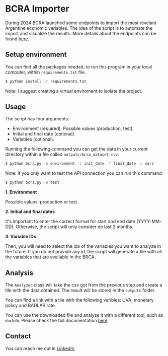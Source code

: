 # BCRA Importer

During 2024 BCRA launched some endpoints to import the most revelant Argentine economic variables. 
The idea of the script is to automate the import and visualize the results.
More details about the endpoints can be found [here](https://www.bcra.gob.ar/Catalogo/apis.asp?fileName=principales-variables-v1).

## Setup environment

You can find all the packages needed, to run this program in your local computer, within `requirements.txt` file.

```bash
$ python install -r requirements.txt
```

Note: I suggest creating a virtual enviroment to isolate the project.

## Usage

The script has four arguments:

- Environment (required): Possible values (production, test).
- Initial and final date (optional).
- Variables (optional).

Running the following command you can get the data in your current directory within a file called `outputs/bcra_dataset.csv`.

```bash
$ python bcra.py -e environment -i init_date -f final_date -v vars 
```

Note: if you only want to test the API connection you can run this command:

```bash
$ python bcra.py -e test
```

**1. Environment**

Possible values: production or test.

**2. Initial and final dates**

It's important to enter the correct format for start and end date (YYYY-MM-DD).
Otherwise, the script will only consider de last 2 months.

**3. Variable IDs**

Then, you will need to select the ids of the variables you want to analyze in the future.
If you do not provide any id, the script will generate a file with all the variables that are available in the BRCA.

## Analysis

The `Analyzer` class will take the csv got from the previous step and create a tile with the data obtained. The result will be stored in the `outputs` folder. 

You can find a link with a tile with the following varibles: UVA, monetary policy and BADLAR rate.

You can use the downloaded file and analyze it with a different tool, such as `duckdb`.
Please check the full documentation [here](https://duckdb.org/docs/index).

## Contact

You can reach me out in [LinkedIn](https://www.linkedin.com/in/hugo-rucchetto/).
